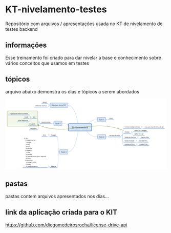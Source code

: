 # KT-nivelamento-testes
Repositório com arquivos / apresentações usada no KT de nivelamento de testes backend

## informações

Esse treinamento foi criado para dar nivelar a base e conhecimento sobre vários conceitos que usamos em testes

## tópicos

arquivo abaixo demonstra os dias e tópicos a serem abordados

![](roadmap-KT.png)

## pastas

pastas contem arquivos apresentados nos dias...


## link da aplicação criada para o KIT

<https://github.com/diegomedeirosrocha/license-drive-api>
